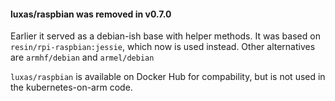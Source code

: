 #### luxas/raspbian was removed in v0.7.0

Earlier it served as a debian-ish base with helper methods.
It was based on `resin/rpi-raspbian:jessie`, which now is used instead.
Other alternatives are `armhf/debian` and `armel/debian`

`luxas/raspbian` is available on Docker Hub for compability, but is not used in the kubernetes-on-arm code.

